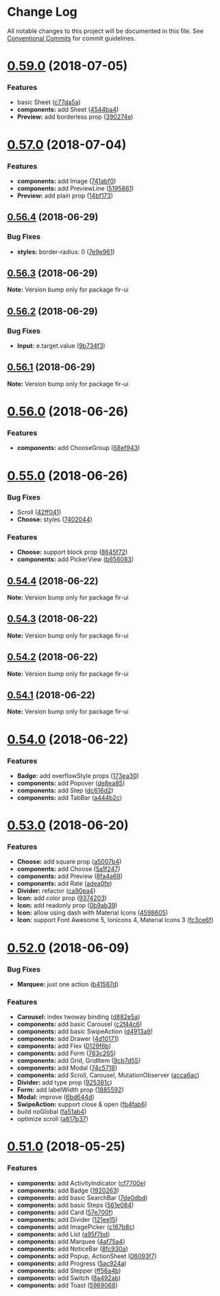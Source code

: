 # Change Log

All notable changes to this project will be documented in this file.
See [Conventional Commits](https://conventionalcommits.org) for commit guidelines.

<a name="0.59.0"></a>
# [0.59.0](https://github.com/fjc0k/fir-ui/compare/v0.57.0...v0.59.0) (2018-07-05)


### Features

* basic Sheet ([c77da5a](https://github.com/fjc0k/fir-ui/commit/c77da5a))
* **components:** add Sheet ([4544ba4](https://github.com/fjc0k/fir-ui/commit/4544ba4))
* **Preview:** add borderless prop ([390274e](https://github.com/fjc0k/fir-ui/commit/390274e))




<a name="0.57.0"></a>
# [0.57.0](https://github.com/fjc0k/fir-ui/compare/v0.56.4...v0.57.0) (2018-07-04)


### Features

* **components:** add Image ([741abf0](https://github.com/fjc0k/fir-ui/commit/741abf0))
* **components:** add PreviewLine ([5195861](https://github.com/fjc0k/fir-ui/commit/5195861))
* **Preview:** add plain prop ([14bf173](https://github.com/fjc0k/fir-ui/commit/14bf173))




<a name="0.56.4"></a>
## [0.56.4](https://github.com/fjc0k/fir-ui/compare/v0.56.3...v0.56.4) (2018-06-29)


### Bug Fixes

* **styles:** border-radius: 0 ([7e9e961](https://github.com/fjc0k/fir-ui/commit/7e9e961))




<a name="0.56.3"></a>
## [0.56.3](https://github.com/fjc0k/fir-ui/compare/v0.56.2...v0.56.3) (2018-06-29)




**Note:** Version bump only for package fir-ui

<a name="0.56.2"></a>
## [0.56.2](https://github.com/fjc0k/fir-ui/compare/v0.56.1...v0.56.2) (2018-06-29)


### Bug Fixes

* **Input:** e.target.value ([9b734f3](https://github.com/fjc0k/fir-ui/commit/9b734f3))




<a name="0.56.1"></a>
## [0.56.1](https://github.com/fjc0k/fir-ui/compare/v0.56.0...v0.56.1) (2018-06-29)




**Note:** Version bump only for package fir-ui

<a name="0.56.0"></a>
# [0.56.0](https://github.com/fjc0k/fir-ui/compare/v0.55.0...v0.56.0) (2018-06-26)


### Features

* **components:** add ChooseGroup ([68ef943](https://github.com/fjc0k/fir-ui/commit/68ef943))




<a name="0.55.0"></a>
# [0.55.0](https://github.com/fjc0k/fir-ui/compare/v0.54.4...v0.55.0) (2018-06-26)


### Bug Fixes

* Scroll ([42ff041](https://github.com/fjc0k/fir-ui/commit/42ff041))
* **Choose:** styles ([7402044](https://github.com/fjc0k/fir-ui/commit/7402044))


### Features

* **Choose:** support block prop ([8645f72](https://github.com/fjc0k/fir-ui/commit/8645f72))
* **components:** add PickerView ([b656083](https://github.com/fjc0k/fir-ui/commit/b656083))




<a name="0.54.4"></a>
## [0.54.4](https://github.com/fjc0k/fir-ui/compare/v0.54.3...v0.54.4) (2018-06-22)




**Note:** Version bump only for package fir-ui

<a name="0.54.3"></a>
## [0.54.3](https://github.com/fjc0k/fir-ui/compare/v0.54.2...v0.54.3) (2018-06-22)




**Note:** Version bump only for package fir-ui

<a name="0.54.2"></a>
## [0.54.2](https://github.com/fjc0k/fir-ui/compare/v0.54.1...v0.54.2) (2018-06-22)




**Note:** Version bump only for package fir-ui

<a name="0.54.1"></a>
## [0.54.1](https://github.com/fjc0k/fir-ui/compare/v0.54.0...v0.54.1) (2018-06-22)




**Note:** Version bump only for package fir-ui

<a name="0.54.0"></a>
# [0.54.0](https://github.com/fjc0k/fir-ui/compare/v0.53.0...v0.54.0) (2018-06-22)


### Features

* **Badge:** add overflowStyle props ([173ea30](https://github.com/fjc0k/fir-ui/commit/173ea30))
* **components:** add Popover ([de8ea85](https://github.com/fjc0k/fir-ui/commit/de8ea85))
* **components:** add Step ([dc616d2](https://github.com/fjc0k/fir-ui/commit/dc616d2))
* **components:** add TabBar ([a444b2c](https://github.com/fjc0k/fir-ui/commit/a444b2c))




<a name="0.53.0"></a>
# [0.53.0](https://github.com/fjc0k/fir-ui/compare/v0.52.0...v0.53.0) (2018-06-20)


### Features

* **Choose:** add square prop ([a5007b4](https://github.com/fjc0k/fir-ui/commit/a5007b4))
* **components:** add Choose ([5a1f247](https://github.com/fjc0k/fir-ui/commit/5a1f247))
* **components:** add Preview ([8fa4a69](https://github.com/fjc0k/fir-ui/commit/8fa4a69))
* **components:** add Rate ([adea0fe](https://github.com/fjc0k/fir-ui/commit/adea0fe))
* **Divider:** refactor ([ca90ea4](https://github.com/fjc0k/fir-ui/commit/ca90ea4))
* **Icon:** add color prop ([9374203](https://github.com/fjc0k/fir-ui/commit/9374203))
* **Icon:** add readonly prop ([0b9ab39](https://github.com/fjc0k/fir-ui/commit/0b9ab39))
* **Icon:** allow using dash with Material Icons ([4598605](https://github.com/fjc0k/fir-ui/commit/4598605))
* **Icon:** support Font Awesome 5, Ionicons 4, Material Icons 3 ([fc3ce6f](https://github.com/fjc0k/fir-ui/commit/fc3ce6f))




<a name="0.52.0"></a>
# [0.52.0](https://github.com/fjc0k/fir-ui/compare/v0.51.0...v0.52.0) (2018-06-09)


### Bug Fixes

* **Marquee:** just one action ([b41587d](https://github.com/fjc0k/fir-ui/commit/b41587d))


### Features

* **Carousel:** index twoway binding ([d882e5a](https://github.com/fjc0k/fir-ui/commit/d882e5a))
* **components:** add basic Carousel ([c2f44c6](https://github.com/fjc0k/fir-ui/commit/c2f44c6))
* **components:** add basic SwipeAction ([d4913a9](https://github.com/fjc0k/fir-ui/commit/d4913a9))
* **components:** add Drawer ([4d10171](https://github.com/fjc0k/fir-ui/commit/4d10171))
* **components:** add Flex ([0129f6b](https://github.com/fjc0k/fir-ui/commit/0129f6b))
* **components:** add Form ([763c265](https://github.com/fjc0k/fir-ui/commit/763c265))
* **components:** add Grid, GridItem ([9cb7d55](https://github.com/fjc0k/fir-ui/commit/9cb7d55))
* **components:** add Modal ([74c5718](https://github.com/fjc0k/fir-ui/commit/74c5718))
* **components:** add Scroll, Carousel, MutationObserver ([acca6ac](https://github.com/fjc0k/fir-ui/commit/acca6ac))
* **Divider:** add type prop ([925381c](https://github.com/fjc0k/fir-ui/commit/925381c))
* **Form:** add labelWidth prop ([1885592](https://github.com/fjc0k/fir-ui/commit/1885592))
* **Modal:** improve ([6bd644d](https://github.com/fjc0k/fir-ui/commit/6bd644d))
* **SwipeAction:** support close & open ([fb4fab6](https://github.com/fjc0k/fir-ui/commit/fb4fab6))
* build noGlobal ([fa51ab4](https://github.com/fjc0k/fir-ui/commit/fa51ab4))
* optimize scroll ([a817b37](https://github.com/fjc0k/fir-ui/commit/a817b37))




<a name="0.51.0"></a>
# [0.51.0](https://github.com/fjc0k/fir-ui/compare/v0.50.6...v0.51.0) (2018-05-25)


### Features

* **components:** add ActivityIndicator ([cf7700e](https://github.com/fjc0k/fir-ui/commit/cf7700e))
* **components:** add Badge ([1920263](https://github.com/fjc0k/fir-ui/commit/1920263))
* **components:** add basic SearchBar ([7de0dbd](https://github.com/fjc0k/fir-ui/commit/7de0dbd))
* **components:** add basic Steps ([561e084](https://github.com/fjc0k/fir-ui/commit/561e084))
* **components:** add Card ([57e700f](https://github.com/fjc0k/fir-ui/commit/57e700f))
* **components:** add Divider ([121ee15](https://github.com/fjc0k/fir-ui/commit/121ee15))
* **components:** add ImagePicker ([c167b8c](https://github.com/fjc0k/fir-ui/commit/c167b8c))
* **components:** add List ([a95f7bd](https://github.com/fjc0k/fir-ui/commit/a95f7bd))
* **components:** add Marquee ([4af75a4](https://github.com/fjc0k/fir-ui/commit/4af75a4))
* **components:** add NoticeBar ([8fc930a](https://github.com/fjc0k/fir-ui/commit/8fc930a))
* **components:** add Popup, ActionSheet ([06093f7](https://github.com/fjc0k/fir-ui/commit/06093f7))
* **components:** add Progress ([5ac924a](https://github.com/fjc0k/fir-ui/commit/5ac924a))
* **components:** add Stepper ([ff56a4b](https://github.com/fjc0k/fir-ui/commit/ff56a4b))
* **components:** add Switch ([8a492ab](https://github.com/fjc0k/fir-ui/commit/8a492ab))
* **components:** add Toast ([5969068](https://github.com/fjc0k/fir-ui/commit/5969068))
